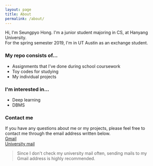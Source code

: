 ```yaml
---
layout: page
title: About
permalink: /about/
---
```


Hi, I'm Seungpyo Hong. I'm a junior student majoring in CS, at Hanyang University.<br/>
For the spring semester 2019, I'm in UT Austin as an exchange student.

### My repo consists of...

* Assignments that I've done during school coursework
* Toy codes for studying
* My individual projects

### I'm interested in...

* Deep learning
* DBMS

### Contact me

If you have any questions about me or my projects, please feel free to contact me through the email address written below.<br/>
[Gmail](spkbk98@gmail.com)
<br/>
[University mail](cs2017030500@hanyang.ac.kr)
<br/>
> Since I don't check my university mail often, sending mails to my Gmail address is highly recommended.
